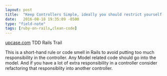 ```yaml
---
layout: post
title:  "Keep Controllers Simple, ideally you should restrict yourself to the seven basic verbs"
date:   2016-08-18 19:35:09 -0500
type: "field-note"
tags: [ruby-on-rails,clean-code]
---
```


[upcase.com][upcase] TDD Rails Trail

This is a short-hand rule or code smell in Rails to avoid putting too much responsibility in the controller. Any Model related code should go into the model. And if you have a lot of extra responsibility in a controller consider refactoring that responsiblity into another controller.

[upcase]: https://thoughtbot.com/upcase/ 
